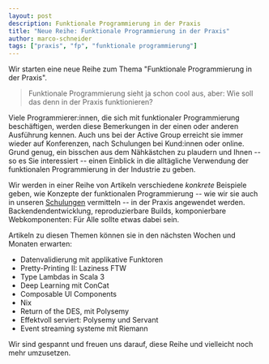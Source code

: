 ```yaml
---
layout: post
description: Funktionale Programmierung in der Praxis
title: "Neue Reihe: Funktionale Programmierung in der Praxis"
author: marco-schneider
tags: ["praxis", "fp", "funktionale programmierung"]
---
```


Wir starten eine neue Reihe zum Thema "Funktionale Programmierung in der
Praxis".

<!-- more start -->

> Funktionale Programmierung sieht ja schon cool aus, aber: Wie soll
> das denn in der Praxis funktionieren?

Viele Programmierer:innen, die sich mit funktionaler Programmierung
beschäftigen, werden diese Bemerkungen in der einen oder anderen
Ausführung kennen.  Auch uns bei der Active Group erreicht sie immer
wieder auf Konferenzen, nach Schulungen bei Kund:innen oder online.
Grund genug, ein bisschen aus dem Nähkästchen zu plaudern und Ihnen --
so es Sie interessiert -- einen Einblick in die alltägliche Verwendung
der funktionalen Programmierung in der Industrie zu geben.

Wir werden in einer Reihe von Artikeln verschiedene *konkrete*
Beispiele geben, wie Konzepte der funktionalen Programmierung -- wie
wir sie auch in unseren
[Schulungen](https://www.active-group.de/schulung/) vermitteln -- in
der Praxis angewendet werden.  Backendendentwicklung, reproduzierbare
Builds, komponierbare Webkomponenten: Für Alle sollte etwas dabei
sein.

Artikeln zu diesen Themen können sie in den nächsten Wochen und
Monaten erwarten:

- Datenvalidierung mit applikative Funktoren
- Pretty-Printing II: Laziness FTW
- Type Lambdas in Scala 3
- Deep Learning mit ConCat
- Composable UI Components
- Nix
- Return of the DES, mit Polysemy
- Effektvoll serviert: Polysemy und Servant
- Event streaming systeme mit Riemann

Wir sind gespannt und freuen uns darauf, diese Reihe und vielleicht
noch mehr umzusetzen.
